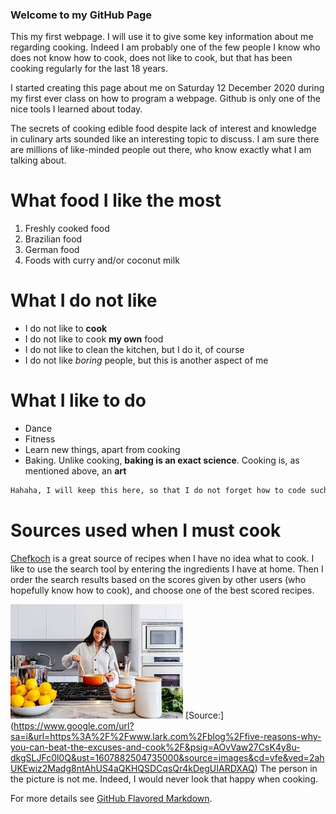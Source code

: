 
### Welcome to my GitHub Page

This my  first webpage. I will use it to give some key information about me regarding cooking. Indeed I am probably one of the few people I know who does not know how to cook, does not like to cook, but that has been cooking regularly for the last 18 years.   

I started creating this page about me on Saturday 12 December 2020 during my first ever class on how to program a webpage. Github is only one of the nice tools I learned about today.

The secrets of cooking edible food despite lack of interest and knowledge in culinary arts sounded like an interesting topic to discuss. I am sure there are millions of like-minded people out there, who know exactly what I am talking about.   

# What food I like the most
1. Freshly cooked food
2. Brazilian food
3. German food
4. Foods with curry and/or coconut milk

# What I do not like
- I do not like to **cook** 
- I do not like to cook **my own** food
- I do not like to clean the kitchen, but I do it, of course
- I do not like _boring_ people, but this is another aspect of me

# What I like to do
- Dance
- Fitness
- Learn new things, apart from cooking
- Baking. Unlike cooking, **baking is an exact science**. Cooking is, as mentioned above, an **art**

```markdown
Hahaha, I will keep this here, so that I do not forget how to code such a framed text. I will get there some day.  
```
# Sources used when I must cook
[Chefkoch](https://www.chefkoch.de/) is a great source of recipes when I have no idea what to cook. I like to use the search tool by entering the ingredients I have at home. Then I order the search results based on the scores given by other users (who hopefully know how to cook), and choose one of the best scored recipes.   

![Image](cook.jpg) [Source:] (https://www.google.com/url?sa=i&url=https%3A%2F%2Fwww.lark.com%2Fblog%2Ffive-reasons-why-you-can-beat-the-excuses-and-cook%2F&psig=AOvVaw27CsK4y8u-dkgSLJFc0l0Q&ust=1607882504735000&source=images&cd=vfe&ved=2ahUKEwiz2Madg8ntAhUS4aQKHQSDCqsQr4kDegUIARDXAQ)
The person in the picture is not me. Indeed, I would never look that happy when cooking.


For more details see [GitHub Flavored Markdown](https://guides.github.com/features/mastering-markdown/).


